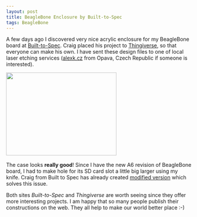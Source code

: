 ```yaml
---
layout: post
title: BeagleBone Enclosure by Built-to-Spec
tags: BeagleBone
---
```


A few days ago I discovered very nice acrylic enclosure for my BeagleBone board at <a href="http://builttospecstore.storenvy.com/products/225603-beaglebone-enclosure">Built-to-Spec</a>. Craig placed his project to <a href="http://www.thingiverse.com/thing:15583">Thingiverse</a>, so that everyone can make his own. I have sent these design files to one of local laser etching services (<a href="http://alexk.cz">alexk.cz</a> from Opava, Czech Republic if someone is interested).

<a href="{{ site.baseurl }}/public/img/beaglebone-enclosure-by-built-to-spec/beaglebone-case.jpg"><img class=" wp-image-38 alignnone" title="Beagle Bone Enclosure 1" src="{{ site.baseurl }}/public/img/beaglebone-enclosure-by-built-to-spec/beaglebone-case_thumb.jpg" alt="" width="300" height="225" /></a> 

The case looks <strong>really good</strong>! Since I have the new A6 revision of BeagleBone board, I had to make hole for its SD card slot a little big larger using my knife. Craig from Built to Spec has already created <a href="http://www.built-to-spec.com/blog/2012/03/01/beaglebone-case-update-and-new-kits-page/">modified version</a> which solves this issue.

Both sites <em>Built-to-Spec</em> and <em>Thingiverse</em> are worth seeing since they offer more interesting projects. I am happy that so many people publish their constructions on the web. They all help to make our world better place :-)

